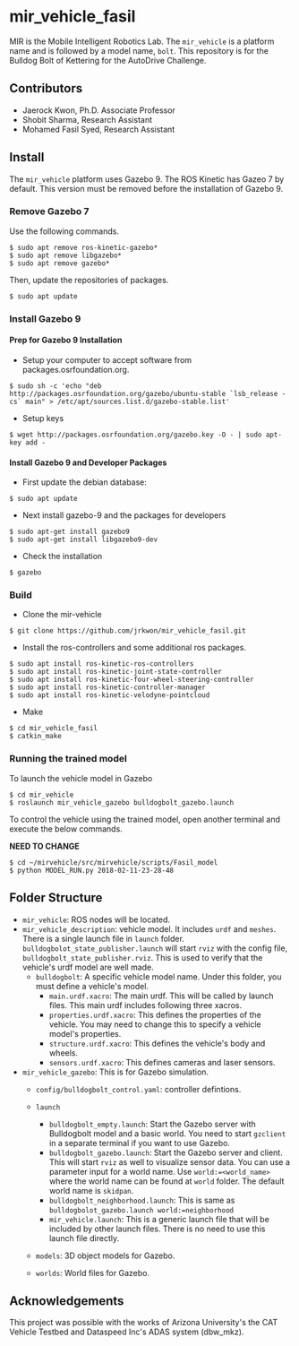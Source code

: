 # mir_vehicle_fasil

MIR is the Mobile Intelligent Robotics Lab.
The `mir_vehicle` is a platform name and is followed by a model name, `bolt`. 
This repository is for the Bulldog Bolt of Kettering for the AutoDrive Challenge.

## Contributors

* Jaerock Kwon, Ph.D. Associate Professor
* Shobit Sharma, Research Assistant
* Mohamed Fasil Syed, Research Assistant

## Install

The `mir_vehicle` platform uses Gazebo 9. The ROS Kinetic has Gazeo 7 by default. This version must be removed before the installation of Gazebo 9.

### Remove Gazebo 7

Use the following commands.

```
$ sudo apt remove ros-kinetic-gazebo*
$ sudo apt remove libgazebo*
$ sudo apt remove gazebo*
```

Then, update the repositories of packages.
```
$ sudo apt update
```

### Install Gazebo 9

#### Prep for Gazebo 9 Installation

- Setup your computer to accept software from packages.osrfoundation.org.

```
$ sudo sh -c 'echo "deb http://packages.osrfoundation.org/gazebo/ubuntu-stable `lsb_release -cs` main" > /etc/apt/sources.list.d/gazebo-stable.list'
```

- Setup keys

```
$ wget http://packages.osrfoundation.org/gazebo.key -O - | sudo apt-key add -
```

#### Install Gazebo 9 and Developer Packages

- First update the debian database:

```
$ sudo apt update
```

- Next install gazebo-9 and the packages for developers

```
$ sudo apt-get install gazebo9
$ sudo apt-get install libgazebo9-dev
```
- Check the installation
```
$ gazebo
```

### Build

- Clone the mir-vehicle

```
$ git clone https://github.com/jrkwon/mir_vehicle_fasil.git
```

- Install the ros-controllers and some additional ros packages.

```
$ sudo apt install ros-kinetic-ros-controllers
$ sudo apt install ros-kinetic-joint-state-controller
$ sudo apt install ros-kinetic-four-wheel-steering-controller 
$ sudo apt install ros-kinetic-controller-manager
$ sudo apt install ros-kinetic-velodyne-pointcloud
```
- Make
```
$ cd mir_vehicle_fasil
$ catkin_make
```

### Running the trained model
To launch the vehicle model in Gazebo
```
$ cd mir_vehicle 
$ roslaunch mir_vehicle_gazebo bulldogbolt_gazebo.launch
```
To control the vehicle using the trained model, open another terminal and execute the below commands.

**NEED TO CHANGE**
```
$ cd ~/mirvehicle/src/mirvehicle/scripts/Fasil_model
$ python MODEL_RUN.py 2018-02-11-23-28-48
```
## Folder Structure

* `mir_vehicle`: ROS nodes will be located.
* `mir_vehicle_description`: vehicle model. It includes `urdf` and `meshes`. There is a single launch file in `launch` folder. `bulldogbolot_state_publisher.launch` will start `rviz` with the config file, `bulldogbolt_state_publisher.rviz`. This is used to verify that the vehicle's urdf model are well made.
  * `bulldogbolt`: A specific vehicle model name. Under this folder, you must define a vehicle's model.
    * `main.urdf.xacro`: The main urdf. This will be called by launch files. This main urdf includes following three xacros.
    * `properties.urdf.xacro`: This defines the properties of the vehicle. You may need to change this to specify a vehicle model's properties.
    * `structure.urdf.xacro`: This defines the vehicle's body and wheels.
    * `sensors.urdf.xacro`: This defines cameras and laser sensors.
* `mir_vehicle_gazebo`: This is for Gazebo simulation.
  * `config/bulldogbolt_control.yaml`: controller defintions.
  * `launch`
    * `bulldogbolt_empty.launch`: Start the Gazebo server with Bulldogbolt model and a basic world. You need to start `gzclient` in a separate terminal if you want to use Gazebo.
    * `bulldogbolt_gazebo.launch`: Start the Gazebo server and client. This will start `rviz` as well to visualize sensor data. You can use a parameter input for a world name. Use `world:=<world_name>` where the world name can be found at `world` folder. The default world name is `skidpan`. 
    * `bulldogbolt_neighborhood.launch`: This is same as `bulldogbolot_gazebo.launch world:=neighborhood`
    * `mir_vehicle.launch`: This is a generic launch file that will be included by other launch files. There is no need to use this launch file directly.

  * `models`: 3D object models for Gazebo.
  * `worlds`: World files for Gazebo.

## Acknowledgements

This project was possible with the works of Arizona University's the CAT Vehicle Testbed and Dataspeed Inc's ADAS system (dbw_mkz).
